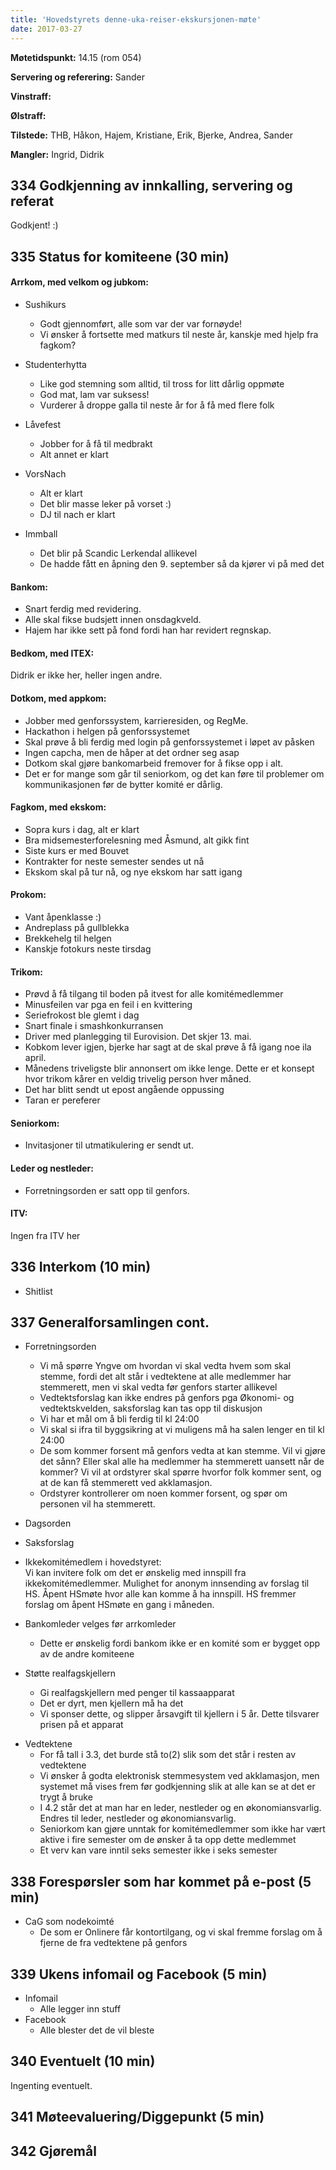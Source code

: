 ```yaml
---
title: 'Hovedstyrets denne-uka-reiser-ekskursjonen-møte'
date: 2017-03-27
---
```


**Møtetidspunkt:** 14.15 (rom 054)

**Servering og referering:** Sander

**Vinstraff:** 

**Ølstraff:**  

**Tilstede:** THB, Håkon, Hajem, Kristiane, Erik, Bjerke, Andrea, Sander  

**Mangler:** Ingrid, Didrik  

## 334 Godkjenning av innkalling, servering og referat 
Godkjent! :)  

## 335 Status for komiteene (30 min)

#### Arrkom, med velkom og jubkom:
- Sushikurs
    - Godt gjennomført, alle som var der var fornøyde!  
    - Vi ønsker å fortsette med matkurs til neste år, kanskje med hjelp fra fagkom?

- Studenterhytta  
    - Like god stemning som alltid, til tross for litt dårlig oppmøte  
    - God mat, lam var suksess!  
    - Vurderer å droppe galla til neste år for å få med flere folk  

- Låvefest  
    - Jobber for å få til medbrakt  
    - Alt annet er klart  

- VorsNach  
    - Alt er klart
    - Det blir masse leker på vorset :)  
    - DJ til nach er klart  

- Immball  
    - Det blir på Scandic Lerkendal allikevel  
    - De hadde fått en åpning den 9. september så da kjører vi på med det   

#### Bankom:  
* Snart ferdig med revidering.  
* Alle skal fikse budsjett innen onsdagkveld.  
* Hajem har ikke sett på fond fordi han har revidert regnskap.  

#### Bedkom, med ITEX:  
Didrik er ikke her, heller ingen andre.  

#### Dotkom, med appkom:
* Jobber med genforssystem, karrieresiden, og RegMe.
* Hackathon i helgen på genforssystemet  
* Skal prøve å bli ferdig med login på genforssystemet i løpet av påsken  
* Ingen capcha, men de håper at det ordner seg asap  
* Dotkom skal gjøre bankomarbeid fremover for å fikse opp i alt.  
* Det er for mange som går til seniorkom, og det kan føre til problemer om kommunikasjonen før de bytter komité er dårlig.  


#### Fagkom, med ekskom:  
* Sopra kurs i dag, alt er klart  
* Bra midsemesterforelesning med Åsmund, alt gikk fint  
* Siste kurs er med Bouvet  
* Kontrakter for neste semester sendes ut nå  
* Ekskom skal på tur nå, og nye ekskom har satt igang  

#### Prokom:  
* Vant åpenklasse :)  
* Andreplass på gullblekka  
* Brekkehelg til helgen  
* Kanskje fotokurs neste tirsdag  

#### Trikom:  
* Prøvd å få tilgang til boden på itvest for alle komitémedlemmer
* Minusfeilen var pga en feil i en kvittering  
* Seriefrokost ble glemt i dag  
* Snart finale i smashkonkurransen  
* Driver med planlegging til Eurovision. Det skjer 13. mai.  
* Kobkom lever igjen, bjerke har sagt at de skal prøve å få igang noe ila april.  
* Månedens triveligste blir annonsert om ikke lenge. Dette er et konsept hvor trikom kårer en veldig trivelig person hver måned.  
* Det har blitt sendt ut epost angående oppussing  
* Taran er pereferer  

#### Seniorkom: 
* Invitasjoner til utmatikulering er sendt ut.  

#### Leder og nestleder:  
* Forretningsorden er satt opp til genfors.  

#### ITV: 
Ingen fra ITV her  

## 336 Interkom (10 min) 
* Shitlist  


## 337 Generalforsamlingen cont.

- Forretningsorden  
    - Vi må spørre Yngve om hvordan vi skal vedta hvem som skal stemme, fordi det alt står i vedtektene at alle medlemmer har stemmerett, men vi skal vedta før genfors starter allikevel  
    - Vedtektsforslag kan ikke endres på genfors pga Økonomi- og vedtektskvelden, saksforslag kan tas opp til diskusjon  
    - Vi har et mål om å bli ferdig til kl 24:00  
    - Vi skal si ifra til byggsikring at vi muligens må ha salen lenger en til kl 24:00  
    - De som kommer forsent må genfors vedta at kan stemme. Vil vi gjøre det sånn? Eller skal alle ha medlemmer ha stemmerett uansett når de kommer? Vi vil at ordstyrer skal spørre hvorfor folk kommer sent, og at de kan få stemmerett ved akklamasjon.  
    - Ordstyrer kontrollerer om noen kommer forsent, og spør om personen vil ha stemmerett.  

- Dagsorden

- Saksforslag  

* Ikkekomitémedlem i hovedstyret:  
Vi kan invitere folk om det er ønskelig med innspill fra ikkekomitémedlemmer. Mulighet for anonym innsending av forslag til HS. Åpent HSmøte hvor alle kan komme å ha innspill. HS fremmer forslag om åpent HSmøte en gang i måneden.  

* Bankomleder velges før arrkomleder  
   - Dette er ønskelig fordi bankom ikke er en komité som er bygget opp av de andre komiteene  

* Støtte realfagskjellern  
   - Gi realfagskjellern med penger til kassaapparat  
   - Det er dyrt, men kjellern må ha det  
   - Vi sponser dette, og slipper årsavgift til kjellern i 5 år. Dette tilsvarer prisen på et apparat  

- Vedtektene  
    - For få tall i 3.3, det burde stå to(2) slik som det står i resten av vedtektene  
    - Vi ønsker å godta elektronisk stemmesystem ved akklamasjon, men systemet må vises frem før godkjenning slik at alle kan se at det er trygt å bruke  
    - I 4.2 står det at man har en leder, nestleder og en økonomiansvarlig. Endres til leder, nestleder og økonomiansvarlig.  
    - Seniorkom kan gjøre unntak for komitémedlemmer som ikke har vært aktive i fire semester om de ønsker å ta opp dette medlemmet  
    - Et verv kan vare inntil seks semester ikke i seks semester  

## 338 Forespørsler som har kommet på e-post (5 min) 
- CaG som nodekoimté
   - De som er Onlinere får kontortilgang, og vi skal fremme forslag om å fjerne de fra vedtektene på genfors  

## 339 Ukens infomail og Facebook (5 min)  
- Infomail  
    - Alle legger inn stuff  
- Facebook  
    - Alle blester det de vil bleste  

## 340 Eventuelt (10 min)
Ingenting eventuelt.

## 341 Møteevaluering/Diggepunkt (5 min)

## 342 Gjøremål
